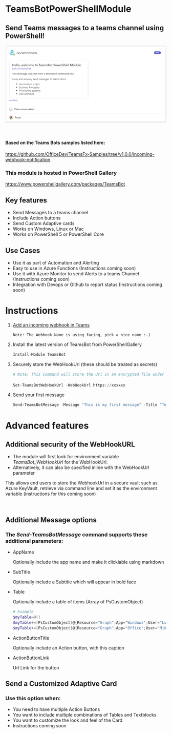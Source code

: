 # TeamsBotPowerShellModule
## Send Teams messages to a teams channel using PowerShell!

![Sample Image](images/intro.png)

&nbsp;
#### Based on the Teams Bots samples listed here:
https://github.com/OfficeDev/TeamsFx-Samples/tree/v1.0.0/incoming-webhook-notification

### This module is hosted in PowerShell Gallery
https://www.powershellgallery.com/packages/TeamsBot

## Key features
   - Send Messages to a teams channel
   - Include Action buttons
   - Send Custom Adaptive cards
   - Works on Windows, Linux or Mac
   - Works on PowerShell 5 or PowerShell Core

## Use Cases
   - Use it as part of Automation and Alerting
   - Easy to use in Azure Functions (Instructions coming soon)
   - Use it with Azure Monitor to send Alerts to a teams Channel (Instructions coming soon)
   - Integration with Devops or Github to report status (Instructions coming soon)
         
# Instructions

1. [Add an incoming webhook in Teams](https://docs.microsoft.com/en-us/microsoftteams/platform/webhooks-and-connectors/how-to/add-incoming-webhook#create-an-incoming-webhook-1)
    ```
    Note: The Webhook Name is using facing, pick a nice name :-)
    ```
2. Install the latest version of TeamsBot from PowerShellGallery
    ```powershell
    Install-Module TeamsBot
    ```

2. Securely store the WebHookUrl (these should be treated as secrets)
    
    ```powershell
    # Note: This command will store the Url in an encrypted file under $Home

    Set-TeamsBotWebHookUrl -WebHookUrl https://xxxxxx
    ```
3. Send your first message
    ```powershell
    Send-TeamsBotMessage -Message "This is my first message" -Title "TeamsBot Message"
    ```

# Advanced features

## Additional security of the WebHookURL
* The module will first look for environment variable *TeamsBot_WebHookUrl* for the WebHookUrl.
* Alternatively, it can also be specified inline with the WebHookUrl parameter

This allows end users to store the WebhookUrl in a secure vault such as Azure KeyVault, retrieve via command line and set it as the environment variable
(instructions for this coming soon)

&nbsp;
## Additional Message options

### The *Send-TeamsBotMessage* command supports these additional parameters:

   - AppName

       Optionally include the app name and make it clickiable using markdown

   - SubTitle

       Optionally include a Subtitle which will appear in bold face
   
   - Table
   
       Optionally include a table of items (Array of PsCustomObject)
   
       ```powershell
       # Example
       $myTable=@()
       $myTable+=[PsCustomObject]@{Resource="Graph";App="Windows";User="Luis"}
       $myTable+=[PsCustomObject]@{Resource="Graph";App="Office";User="Mike"}
       ```
   - ActionButtonTitle

       Optionally include an Action button, with this caption

   - ActionButtonLink

       Url Link for the button

## Send a Customized Adaptive Card
   
### Use this option when:
   - You need to have multiple Action Buttons
   - You want to include multiple combinations of Tables and Textblocks
   - You want to customize the look and feel of the Card
   - Instructions coming soon

